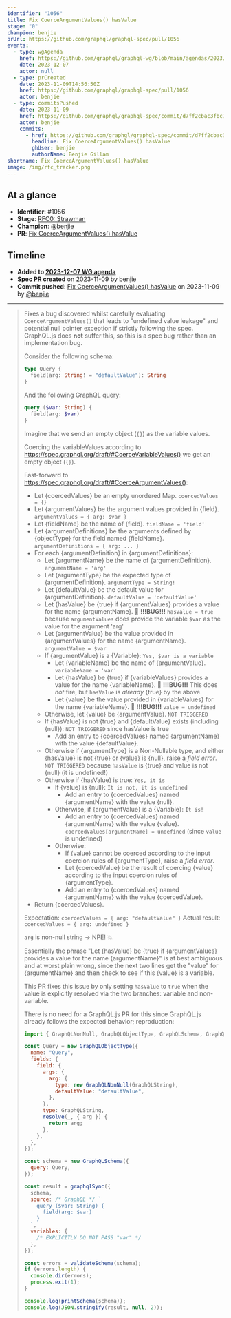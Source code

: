 ```yaml
---
identifier: "1056"
title: Fix CoerceArgumentValues() hasValue
stage: "0"
champion: benjie
prUrl: https://github.com/graphql/graphql-spec/pull/1056
events:
  - type: wgAgenda
    href: https://github.com/graphql/graphql-wg/blob/main/agendas/2023/12-Dec/07-wg-primary.md
    date: 2023-12-07
    actor: null
  - type: prCreated
    date: 2023-11-09T14:56:50Z
    href: https://github.com/graphql/graphql-spec/pull/1056
    actor: benjie
  - type: commitsPushed
    date: 2023-11-09
    href: https://github.com/graphql/graphql-spec/commit/d7ff2cbac3fbc702a3b8cdaba83ef98767f8c43d
    actor: benjie
    commits:
      - href: https://github.com/graphql/graphql-spec/commit/d7ff2cbac3fbc702a3b8cdaba83ef98767f8c43d
        headline: Fix CoerceArgumentValues() hasValue
        ghUser: benjie
        authorName: Benjie Gillam
shortname: Fix CoerceArgumentValues() hasValue
image: /img/rfc_tracker.png
---
```


## At a glance

- **Identifier**: #1056
- **Stage**: [RFC0: Strawman](https://github.com/graphql/graphql-spec/blob/main/CONTRIBUTING.md#stage-0-strawman)
- **Champion**: [@benjie](https://github.com/benjie)
- **PR**: [Fix CoerceArgumentValues() hasValue](https://github.com/graphql/graphql-spec/pull/1056)

<!-- BEGIN_CUSTOM_TEXT -->



<!-- END_CUSTOM_TEXT -->

## Timeline

- **Added to [2023-12-07 WG agenda](https://github.com/graphql/graphql-wg/blob/main/agendas/2023/12-Dec/07-wg-primary.md)**
- **[Spec PR](https://github.com/graphql/graphql-spec/pull/1056) created** on 2023-11-09 by benjie
- **Commit pushed**: [Fix CoerceArgumentValues() hasValue](https://github.com/graphql/graphql-spec/commit/d7ff2cbac3fbc702a3b8cdaba83ef98767f8c43d) on 2023-11-09 by [@benjie](https://github.com/benjie)

<!-- VERBATIM -->

---

> Fixes a bug discovered whilst carefully evaluating `CoerceArgumentValues()` that leads to "undefined value leakage" and potential null pointer exception if strictly following the spec. GraphQL.js does **not** suffer this, so this is a spec bug rather than an implementation bug.
> 
> Consider the following schema:
> 
> ```graphql
> type Query {
>   field(arg: String! = "defaultValue"): String
> }
> ```
> 
> And the following GraphQL query:
> 
> ```graphql
> query ($var: String) {
>   field(arg: $var)
> }
> ```
> 
> Imagine that we send an empty object (`{}`) as the variable values.
> 
> Coercing the variableValues according to https://spec.graphql.org/draft/#CoerceVariableValues() we get an empty object (`{}`).
> 
> Fast-forward to https://spec.graphql.org/draft/#CoerceArgumentValues():
> 
> - Let \{coercedValues} be an empty unordered Map. `coercedValues = {}`
> - Let \{argumentValues} be the argument values provided in \{field}. `argumentValues = { arg: $var }`
> - Let \{fieldName} be the name of \{field}. `fieldName = 'field'`
> - Let \{argumentDefinitions} be the arguments defined by \{objectType} for the
>   field named \{fieldName}. `argumentDefinitions = { arg: ... }`
> - For each \{argumentDefinition} in \{argumentDefinitions}:
>   - Let \{argumentName} be the name of \{argumentDefinition}. `argumentName = 'arg'`
>   - Let \{argumentType} be the expected type of \{argumentDefinition}. `argumentType = String!`
>   - Let \{defaultValue} be the default value for \{argumentDefinition}. `defaultValue = 'defaultValue'`
>   - Let \{hasValue} be \{true} if \{argumentValues} provides a value for the name
>     \{argumentName}. :bug: **!!!BUG!!!** `hasValue = true` because `argumentValues` does provide the variable `$var` as the value for the argument 'arg'
>   - Let \{argumentValue} be the value provided in \{argumentValues} for the name
>     \{argumentName}. `argumentValue = $var`
>   - If \{argumentValue} is a \{Variable}: `Yes, $var is a variable`
>     - Let \{variableName} be the name of \{argumentValue}. `variableName = 'var'`
>     - Let \{hasValue} be \{true} if \{variableValues} provides a value for the name
>       \{variableName}. :bug: **!!!BUG!!!** This does _not_ fire, but `hasValue` is _already_ \{true} by the above.
>     - Let \{value} be the value provided in \{variableValues} for the name
>       \{variableName}. :bug: **!!!BUG!!!** `value = undefined`
>   - Otherwise, let​ \{value} be \{argumentValue}. `NOT TRIGGERED`
>   - If \{hasValue} is not \{true} and \{defaultValue} exists (including \{null}):  `NOT TRIGGERED` since hasValue is true
>     - Add an entry to \{coercedValues} named \{argumentName} with the value
>       \{defaultValue}.
>   - Otherwise if \{argumentType} is a Non-Nullable type, and either \{hasValue} is
>     not \{true} or \{value} is \{null}, raise a _field error_.  `NOT TRIGGERED` because `hasValue` is \{true} and value is not \{null} (it is undefined!)
>   - Otherwise if \{hasValue} is true: `Yes, it is`
>     - If \{value} is \{null}: `It is not, it is undefined`
>       - Add an entry to \{coercedValues} named \{argumentName} with the value
>         \{null}.
>     - Otherwise, if \{argumentValue} is a \{Variable}: `It is!`
>       - Add an entry to \{coercedValues} named \{argumentName} with the value
>         \{value}. `coercedValues[argumentName] = undefined` (since `value` is undefined)
>     - Otherwise:
>       - If \{value} cannot be coerced according to the input coercion rules of
>         \{argumentType}, raise a _field error_.
>       - Let \{coercedValue} be the result of coercing \{value} according to the
>         input coercion rules of \{argumentType}.
>       - Add an entry to \{coercedValues} named \{argumentName} with the value
>         \{coercedValue}.
> - Return \{coercedValues}.
> 
> Expectation: `coercedValues = { arg: "defaultValue" }`
> Actual result: `coercedValues = { arg: undefined }`
> 
> `arg` is non-null string -> NPE! :boom: 
> 
> Essentially the phrase "Let \{hasValue} be \{true} if \{argumentValues} provides a value for the name \{argumentName}" is at best ambiguous and at worst plain wrong, since the next two lines get the "value" for \{argumentName} and then check to see if this \{value} is a variable.
> 
> This PR fixes this issue by only setting `hasValue` to `true` when the value is explicitly resolved via the two branches: variable and non-variable.
> 
> There is no need for a GraphQL.js PR for this since GraphQL.js already follows the expected behavior; reproduction:
> 
> ```js
> import { GraphQLNonNull, GraphQLObjectType, GraphQLSchema, GraphQLString, graphqlSync, printSchema, validateSchema } from "graphql";
> 
> const Query = new GraphQLObjectType({
>   name: "Query",
>   fields: {
>     field: {
>       args: {
>         arg: {
>           type: new GraphQLNonNull(GraphQLString),
>           defaultValue: "defaultValue",
>         },
>       },
>       type: GraphQLString,
>       resolve(_, { arg }) {
>         return arg;
>       },
>     },
>   },
> });
> 
> const schema = new GraphQLSchema({
>   query: Query,
> });
> 
> const result = graphqlSync({
>   schema,
>   source: /* GraphQL */ `
>     query ($var: String) {
>       field(arg: $var)
>     }
>   `,
>   variables: {
>     /* EXPLICITLY DO NOT PASS "var" */
>   },
> });
> 
> const errors = validateSchema(schema);
> if (errors.length) {
>   console.dir(errors);
>   process.exit(1);
> }
> 
> console.log(printSchema(schema));
> console.log(JSON.stringify(result, null, 2));
> ```
